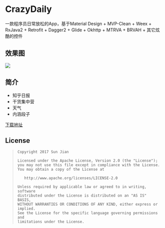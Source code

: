 # CrazyDaily
一款程序员日常放松的App，基于Material Design + MVP-Clean + Weex + RxJava2 + Retrofit + Dagger2 + Glide + Okhttp + MTRVA + BRVAH + 其它炫酷的控件

## 效果图

![](https://github.com/crazysunj/crazysunj.github.io/blob/master/img/app_crazydaily.gif)

## 简介
* 知乎日报
* 干货集中营
* 天气
* 内涵段子

[下载地址](https://www.pgyer.com/EbHS)
## License

> ```
> Copyright 2017 Sun Jian
>
> Licensed under the Apache License, Version 2.0 (the "License");
> you may not use this file except in compliance with the License.
> You may obtain a copy of the License at
>
>    http://www.apache.org/licenses/LICENSE-2.0
>
> Unless required by applicable law or agreed to in writing, software
> distributed under the License is distributed on an "AS IS" BASIS,
> WITHOUT WARRANTIES OR CONDITIONS OF ANY KIND, either express or implied.
> See the License for the specific language governing permissions and
> limitations under the License.
> ```